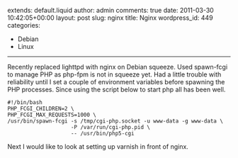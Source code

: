 extends: default.liquid
author: admin
comments: true
date: 2011-03-30 10:42:05+00:00
layout: post
slug: nginx
title: Nginx
wordpress_id: 449
categories:
- Debian
- Linux
---

Recently replaced lighttpd with nginx on Debian squeeze. Used spawn-fcgi to manage PHP as php-fpm is not in squeeze yet. Had a little trouble with reliability until I set a couple of environment variables before spawning the PHP processes. Since using the script below to start php all has been well.


    
    #!/bin/bash
    PHP_FCGI_CHILDREN=2 \
    PHP_FCGI_MAX_REQUESTS=1000 \
    /usr/bin/spawn-fcgi -s /tmp/cgi-php.socket -u www-data -g www-data \
                        -P /var/run/cgi-php.pid \
                        -- /usr/bin/php5-cgi



 Next I would like to look at setting up varnish in front of nginx. 
